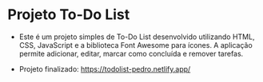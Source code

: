 # Projeto To-Do List
- Este é um projeto simples de To-Do List desenvolvido utilizando HTML, CSS, JavaScript e a biblioteca Font Awesome para ícones. A aplicação permite adicionar, editar, marcar como concluída e remover tarefas.

- Projeto finalizado: https://todolist-pedro.netlify.app/

